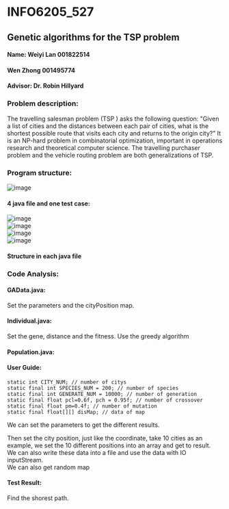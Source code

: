 # INFO6205_527
## Genetic algorithms for the TSP problem  
#### Name:	Weiyi Lan 001822514  
#### Wen Zhong 001495774  
#### Advisor: Dr. Robin Hillyard  
### Problem description:  
The travelling salesman problem (TSP ) asks the following question: "Given a list of cities and the distances between each pair of cities, what is the shortest possible route that visits each city and returns to the origin city?" It is an NP-hard problem in combinatorial optimization, important in operations research and theoretical computer science.
The travelling purchaser problem and the vehicle routing problem are both generalizations of TSP.

### Program structure:
![image](https://github.com/zhongwenn1/INFO6205_527/blob/master/image/Project_Overview.png)  
#### 4 java file and one test case:  
![image](https://github.com/zhongwenn1/INFO6205_527/blob/master/image/GA.PNG)  
![image](https://github.com/zhongwenn1/INFO6205_527/blob/master/image/GAData.PNG)  
![image](https://github.com/zhongwenn1/INFO6205_527/blob/master/image/GA.PNG)  
![image](https://github.com/zhongwenn1/INFO6205_527/blob/master/image/Population.PNG)

#### Structure in each java file  
### Code Analysis:
#### GAData.java:
Set the parameters and the cityPosition map.
#### Individual.java:
Set the gene, distance and the fitness.
Use the greedy algorithm
 
#### Population.java:

#### User Guide:
	static int CITY_NUM; // number of citys  
	static final int SPECIES_NUM = 200; // number of species  
	static final int GENERATE_NUM = 10000; // number of generation  
	static final float pcl=0.6f, pch = 0.95f; // number of crossover  
	static final float pm=0.4f; // number of mutation  
	static final float[][] disMap; // data of map  

We can set the parameters to get the different results.  
 
Then set the city position, just like the coordinate, take 10 cities as an example, we set the 10 different positions into an array and get to result.  
We can also write these data into a file and use the data with IO inputStream.  
We can also get random map  

#### Test Result:  
 
Find the shorest path.
